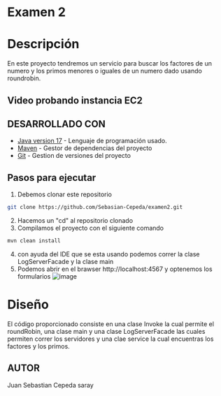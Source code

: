 # Examen 2

# Descripción 
En este proyecto tendremos un servicio para buscar los factores de un numero y los primos menores o iguales de un numero dado usando roundrobin.
## Video probando instancia EC2


## DESARROLLADO CON
* [Java version 17](https://www.oracle.com/co/java/technologies/downloads/) - Lenguaje de programación usado.
* [Maven](https://maven.apache.org/download.cgi) - Gestor de dependencias del proyecto
* [Git](https://git-scm.com/downloads) - Gestion de versiones del proyecto

## Pasos para ejecutar
1. Debemos clonar este repositorio
```bash
git clone https://github.com/Sebasian-Cepeda/examen2.git
```
2. Hacemos un "cd" al repositorio clonado
3. Compilamos el proyecto con el siguiente comando
```bash
mvn clean install
```
4. con ayuda del IDE que se esta usando podemos correr la clase LogServerFacade y la clase main
5. Podemos abrir en el brawser http://localhost:4567 y optenemos los formularios
   ![image](https://github.com/Sebasian-Cepeda/examen2/assets/89321404/210eed96-5d16-4218-b520-9d9ea00595c4)


# Diseño
 El código proporcionado consiste en una clase Invoke la cual permite el roundRobin, una clase main y una clase LogServerFacade las cuales permiten correr los servidores y una clae service la cual encuentras los factores y los primos.
 


## AUTOR
Juan Sebastian Cepeda saray



